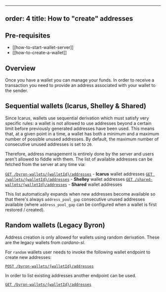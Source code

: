 
---
order: 4
title: How to "create" addresses
---

## Pre-requisites

 - [[how-to-start-wallet-server]]
 - [[how-to-create-a-wallet]]

## Overview

Once you have a wallet you can manage your funds. In order to receive a transaction you need to provide an address associated with your wallet to the sender.

## Sequential wallets (Icarus, Shelley & Shared)

Since Icarus, wallets use sequential derivation which must satisfy very specific rules: a wallet is not allowed to use addresses beyond a certain limit before previously generated addresses have been used. This means that, at a given point in a time, a wallet has both a minimum and a maximum number of possible unused addresses. By default, the maximum number of consecutive unused addresses is set to `20`.

Therefore, address management is entirely done by the server and users aren't allowed to fiddle with them. The list of available addresses can be fetched from the server at any time via:

[`GET /byron-wallets/{walletId}/addresses`](https://input-output-hk.github.io/cardano-wallet/api/edge/#operation/listByronAddresses) - **Icarus** wallet addresses
[`GET /wallets/{walletId}/addresses`](https://input-output-hk.github.io/cardano-wallet/api/edge/#operation/listAddresses) - **Shelley** wallet addresses
[`GET /shared-wallets/{walletId}/addresses`](https://input-output-hk.github.io/cardano-wallet/api/edge/#operation/listSharedAddresses) - **Shared** wallet addresses

This list automatically expands when new addresses become available so that there's always `address_pool_gap` consecutive unused addresses available (where `address_pool_gap` can be configured when a wallet is first restored / created).


## Random wallets (Legacy Byron)

Address creation is only allowed for wallets using random derivation. These are the legacy wallets from _cardano-sl_.

For `random` wallets user needs to invoke the following wallet endpoint to create new addresses:

[`POST /byron-wallets/{walletId}/addresses`](https://input-output-hk.github.io/cardano-wallet/api/edge/#operation/createAddress)

In order to list existing addresses another endpoint can be used.

[`GET /byron-wallets/{walletId}/addresses`](https://input-output-hk.github.io/cardano-wallet/api/edge/#operation/listByronAddresses)
